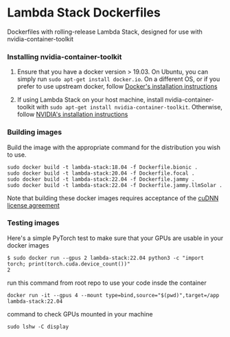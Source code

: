 # Lambda Stack Dockerfiles

Dockerfiles with rolling-release Lambda Stack, designed for use with nvidia-container-toolkit

### Installing nvidia-container-toolkit

1) Ensure that you have a docker version > 19.03. On Ubuntu, you can simply run `sudo apt-get install docker.io`. On a different OS, or if you prefer to use upstream docker, follow [Docker's installation instructions](https://docs.docker.com/engine/install/ubuntu/)

2) If using Lambda Stack on your host machine, install nvidia-container-toolkit with `sudo apt-get install nvidia-container-toolkit`. Otherwise, follow [NVIDIA's installation instructions](https://github.com/NVIDIA/nvidia-docker)

### Building images

Build the image with the appropriate command for the distribution you wish to use.

```
sudo docker build -t lambda-stack:18.04 -f Dockerfile.bionic .
sudo docker build -t lambda-stack:20.04 -f Dockerfile.focal .
sudo docker build -t lambda-stack:22.04 -f Dockerfile.jammy .
sudo docker build -t lambda-stack:22.04 -f Dockerfile.jammy.llmSolar .
```

Note that building these docker images requires acceptance of the [cuDNN license agreement](https://docs.nvidia.com/deeplearning/sdk/cudnn-sla/index.html)

### Testing images

Here's a simple PyTorch test to make sure that your GPUs are usable in your docker images

```
$ sudo docker run --gpus 2 lambda-stack:22.04 python3 -c "import torch; print(torch.cuda.device_count())"
2
```
run this command from root repo to use your code insde the container
```
docker run -it --gpus 4 --mount type=bind,source="$(pwd)",target=/app  lambda-stack:22.04 
```
command to check GPUs mounted in your machine
```
sudo lshw -C display
```
